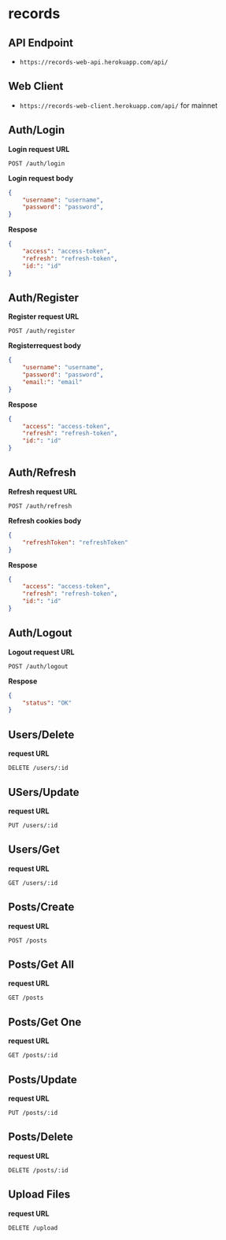 # records

## API Endpoint
* `https://records-web-api.herokuapp.com/api/`

## Web Client
* `https://records-web-client.herokuapp.com/api/` for mainnet

## Auth/Login 
**Login request URL**
```
POST /auth/login
```

**Login request body**
```json 
{
    "username": "username",
    "password": "password",
}
```

**Respose**
```json 
{
    "access": "access-token",
    "refresh": "refresh-token",
    "id:": "id"
}
```

## Auth/Register
**Register request URL**
```
POST /auth/register
```

**Registerrequest body**
```json 
{
    "username": "username",
    "password": "password",
    "email:": "email"
}
```

**Respose**
```json 
{
    "access": "access-token",
    "refresh": "refresh-token",
    "id:": "id"
}
```

## Auth/Refresh
**Refresh request URL**
```
POST /auth/refresh
```

**Refresh cookies body**
```json 
{
    "refreshToken": "refreshToken"
}
```

**Respose**
```json 
{
    "access": "access-token",
    "refresh": "refresh-token",
    "id:": "id"
}
```

## Auth/Logout
**Logout request URL**
```
POST /auth/logout
```

**Respose**
```json 
{
    "status": "OK"
}
```

## Users/Delete
**request URL**
```
DELETE /users/:id
```

## USers/Update
**request URL**
```
PUT /users/:id
```

## Users/Get
**request URL**
```
GET /users/:id
```

## Posts/Create
**request URL**
```
POST /posts
```

## Posts/Get All
**request URL**
```
GET /posts
```

## Posts/Get One
**request URL**
```
GET /posts/:id
```

## Posts/Update
**request URL**
```
PUT /posts/:id
```

## Posts/Delete
**request URL**
```
DELETE /posts/:id
```

## Upload Files
**request URL**
```
DELETE /upload
```



 
